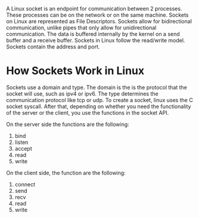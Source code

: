 A Linux socket is an endpoint for communication between 2 processes. These processes can be on the network or on the same machine.  Sockets on Linux are represented as File Descriptors. Sockets allow for bidirectional communication, unlike pipes that only allow for unidirectional communication. The data is buffered internally by the kernel on a send buffer and a receive buffer. Sockets in Linux follow the read/write model. Sockets contain the address and port. 

# How Sockets Work in Linux

Sockets use a domain and type. The domain is the is the protocol that the socket will use, such as ipv4 or ipv6. The type determines the communication protocol like tcp or udp. To create a socket, linux uses the C socket syscall. After that, depending on whether you need the functionality of the server or the client, you use the functions in the socket API. 

On the server side the functions are the following:
1. bind
2. listen
3. accept
4. read
5. write

On the client side, the function are the following:
1. connect
2. send
3. recv
4. read
5. write